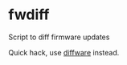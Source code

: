# fwdiff
Script to diff firmware updates

Quick hack, use [diffware](https://github.com/airbusseclab/diffware) instead.
